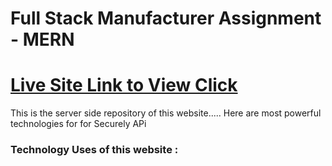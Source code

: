 # Full Stack Manufacturer Assignment - MERN 
# [Live Site Link to View Click](https://tools-manufacture.web.app/)

This is the server side repository of this website..... 
Here are most powerful technologies for for Securely APi 
### Technology Uses of this website : 
